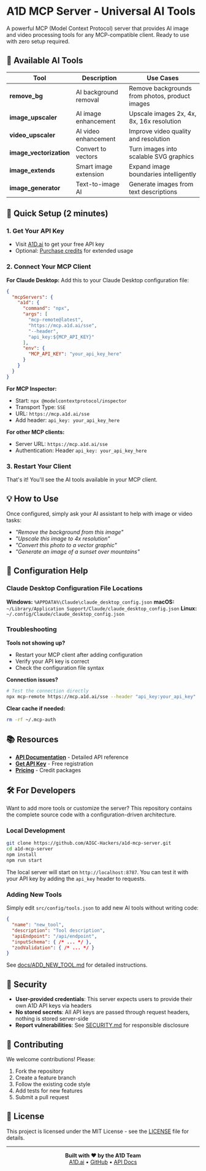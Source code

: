 # A1D MCP Server - Universal AI Tools

A powerful MCP (Model Context Protocol) server that provides AI image and video processing tools for any MCP-compatible client. Ready to use with zero setup required.

## 🤖 Available AI Tools

| Tool | Description | Use Cases |
|------|-------------|-----------|
| **remove_bg** | AI background removal | Remove backgrounds from photos, product images |
| **image_upscaler** | AI image enhancement | Upscale images 2x, 4x, 8x, 16x resolution |
| **video_upscaler** | AI video enhancement | Improve video quality and resolution |
| **image_vectorization** | Convert to vectors | Turn images into scalable SVG graphics |
| **image_extends** | Smart image extension | Expand image boundaries intelligently |
| **image_generator** | Text-to-image AI | Generate images from text descriptions |

## 🚀 Quick Setup (2 minutes)

### 1. Get Your API Key
- Visit [A1D.ai](https://a1d.ai/home/api) to get your free API key
- Optional: [Purchase credits](https://a1d.ai/pricing) for extended usage

### 2. Connect Your MCP Client

**For Claude Desktop:**
Add this to your Claude Desktop configuration file:

```json
{
  "mcpServers": {
    "a1d": {
      "command": "npx",
      "args": [
        "mcp-remote@latest",
        "https://mcp.a1d.ai/sse",
        "--header",
        "api_key:${MCP_API_KEY}"
      ],
      "env": {
        "MCP_API_KEY": "your_api_key_here"
      }
    }
  }
}
```

**For MCP Inspector:**
- Start: `npx @modelcontextprotocol/inspector`
- Transport Type: `SSE`
- URL: `https://mcp.a1d.ai/sse`
- Add header: `api_key: your_api_key_here`

**For other MCP clients:**
- Server URL: `https://mcp.a1d.ai/sse`
- Authentication: Header `api_key: your_api_key_here`

### 3. Restart Your Client
That's it! You'll see the AI tools available in your MCP client.

## 💡 How to Use

Once configured, simply ask your AI assistant to help with image or video tasks:

- *"Remove the background from this image"*
- *"Upscale this image to 4x resolution"*
- *"Convert this photo to a vector graphic"*
- *"Generate an image of a sunset over mountains"*

## 🔧 Configuration Help

### Claude Desktop Configuration File Locations

**Windows:** `%APPDATA%\Claude\claude_desktop_config.json`
**macOS:** `~/Library/Application Support/Claude/claude_desktop_config.json`
**Linux:** `~/.config/Claude/claude_desktop_config.json`

### Troubleshooting

**Tools not showing up?**
- Restart your MCP client after adding configuration
- Verify your API key is correct
- Check the configuration file syntax

**Connection issues?**
```bash
# Test the connection directly
npx mcp-remote https://mcp.a1d.ai/sse --header "api_key:your_api_key"
```

**Clear cache if needed:**
```bash
rm -rf ~/.mcp-auth
```

## 📚 Resources

- **[API Documentation](https://a1d.ai/api/quick-start)** - Detailed API reference
- **[Get API Key](https://a1d.ai/home/api)** - Free registration
- **[Pricing](https://a1d.ai/pricing)** - Credit packages

## 🛠️ For Developers

Want to add more tools or customize the server? This repository contains the complete source code with a configuration-driven architecture.

### Local Development
```bash
git clone https://github.com/AIGC-Hackers/a1d-mcp-server.git
cd a1d-mcp-server
npm install
npm run start
```

The local server will start on `http://localhost:8787`. You can test it with your API key by adding the `api_key` header to requests.

### Adding New Tools
Simply edit `src/config/tools.json` to add new AI tools without writing code:

```json
{
  "name": "new_tool",
  "description": "Tool description",
  "apiEndpoint": "/api/endpoint",
  "inputSchema": { /* ... */ },
  "zodValidation": { /* ... */ }
}
```

See [docs/ADD_NEW_TOOL.md](docs/ADD_NEW_TOOL.md) for detailed instructions.

## 🔐 Security

- **User-provided credentials**: This server expects users to provide their own A1D API keys via headers
- **No stored secrets**: All API keys are passed through request headers, nothing is stored server-side
- **Report vulnerabilities**: See [SECURITY.md](SECURITY.md) for responsible disclosure

## 🤝 Contributing

We welcome contributions! Please:

1. Fork the repository
2. Create a feature branch
3. Follow the existing code style
4. Add tests for new features
5. Submit a pull request

## 📄 License

This project is licensed under the MIT License - see the [LICENSE](LICENSE) file for details.

---

<div align="center">
  <strong>Built with ❤️ by the A1D Team</strong><br>
  <a href="https://a1d.ai">A1D.ai</a> • 
  <a href="https://github.com/AIGC-Hackers/a1d-mcp-server">GitHub</a> • 
  <a href="https://a1d.ai/api/quick-start">API Docs</a>
</div>
